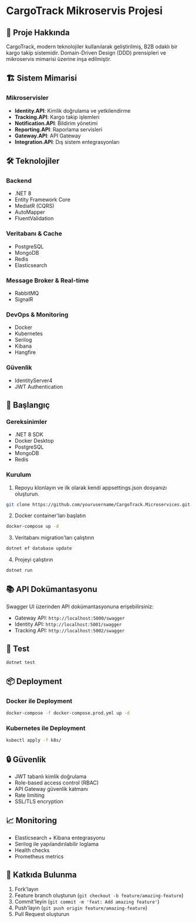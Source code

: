 # CargoTrack Mikroservis Projesi

## 🚀 Proje Hakkında
CargoTrack, modern teknolojiler kullanılarak geliştirilmiş, B2B odaklı bir kargo takip sistemidir. Domain-Driven Design (DDD) prensipleri ve mikroservis mimarisi üzerine inşa edilmiştir.

## 🏗️ Sistem Mimarisi

### Mikroservisler
- **Identity.API**: Kimlik doğrulama ve yetkilendirme
- **Tracking.API**: Kargo takip işlemleri
- **Notification.API**: Bildirim yönetimi
- **Reporting.API**: Raporlama servisleri
- **Gateway.API**: API Gateway
- **Integration.API**: Dış sistem entegrasyonları

## 🛠️ Teknolojiler

### Backend
- .NET 8
- Entity Framework Core
- MediatR (CQRS)
- AutoMapper
- FluentValidation

### Veritabanı & Cache
- PostgreSQL
- MongoDB
- Redis
- Elasticsearch

### Message Broker & Real-time
- RabbitMQ
- SignalR

### DevOps & Monitoring
- Docker
- Kubernetes
- Serilog
- Kibana
- Hangfire

### Güvenlik
- IdentityServer4
- JWT Authentication

## 🚀 Başlangıç

### Gereksinimler
- .NET 8 SDK
- Docker Desktop
- PostgreSQL
- MongoDB
- Redis

### Kurulum

1. Repoyu klonlayın ve ilk olarak kendi appsettings.json dosyanızı oluşturun.
```bash
git clone https://github.com/yourusername/CargoTrack.Microservices.git
```

2. Docker container'ları başlatın
```bash
docker-compose up -d
```

3. Veritabanı migration'ları çalıştırın
```bash
dotnet ef database update
```

4. Projeyi çalıştırın
```bash
dotnet run
```

## 📚 API Dokümantasyonu
Swagger UI üzerinden API dokümantasyonuna erişebilirsiniz:
- Gateway API: `http://localhost:5000/swagger`
- Identity API: `http://localhost:5001/swagger`
- Tracking API: `http://localhost:5002/swagger`

## 🧪 Test

```bash
dotnet test
```

## 📦 Deployment

### Docker ile Deployment
```bash
docker-compose -f docker-compose.prod.yml up -d
```

### Kubernetes ile Deployment
```bash
kubectl apply -f k8s/
```

## 🔒 Güvenlik
- JWT tabanlı kimlik doğrulama
- Role-based access control (RBAC)
- API Gateway güvenlik katmanı
- Rate limiting
- SSL/TLS encryption

## 📈 Monitoring
- Elasticsearch + Kibana entegrasyonu
- Serilog ile yapılandırılabilir loglama
- Health checks
- Prometheus metrics

## 🤝 Katkıda Bulunma
1. Fork'layın
2. Feature branch oluşturun (`git checkout -b feature/amazing-feature`)
3. Commit'leyin (`git commit -m 'feat: Add amazing feature'`)
4. Push'layın (`git push origin feature/amazing-feature`)
5. Pull Request oluşturun

